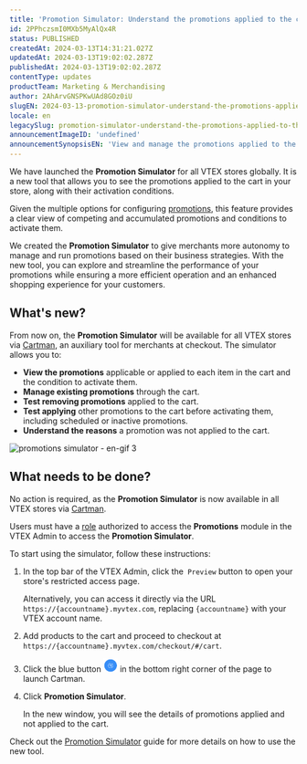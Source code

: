 ```yaml
---
title: 'Promotion Simulator: Understand the promotions applied to the cart'
id: 2PPhczsmI0MXb5MyAlQx4R
status: PUBLISHED
createdAt: 2024-03-13T14:31:21.027Z
updatedAt: 2024-03-13T19:02:02.287Z
publishedAt: 2024-03-13T19:02:02.287Z
contentType: updates
productTeam: Marketing & Merchandising
author: 2AhArvGNSPKwUAd8GOz0iU
slugEN: 2024-03-13-promotion-simulator-understand-the-promotions-applied-to-the-cart
locale: en
legacySlug: promotion-simulator-understand-the-promotions-applied-to-the-cart
announcementImageID: 'undefined'
announcementSynopsisEN: 'View and manage the promotions applied to the cart with the Promotion Simulator.'
---
```



We have launched the **Promotion Simulator** for all VTEX stores globally. It is a new tool that allows you to see the promotions applied to the cart in your store, along with their activation conditions. 

Given the multiple options for configuring [promotions](https://help.vtex.com/en/tracks/promotions--6asfF1vFYiZgTQtOzwJchR/2a2D0K85Ahvs4hLnL3Ag7N), this feature provides a clear view of competing and accumulated promotions and conditions to activate them.

We created the **Promotion Simulator** to give merchants more autonomy to manage and run promotions based on their business strategies. With the new tool, you can explore and streamline the performance of your promotions while ensuring a more efficient operation and an enhanced shopping experience for your customers.

## What's new?

From now on, the **Promotion Simulator** will be available for all VTEX stores via [Cartman](https://help.vtex.com/en/tutorial/configure-cartman--1ACMTStZYkMqB0lTgwg451), an auxiliary tool for merchants at checkout. The simulator allows you to:

* **View the promotions** applicable or applied to each item in the cart and the condition to activate them.
* **Manage existing promotions** through the cart.
* **Test removing promotions** applied to the cart.
* **Test applying** other promotions to the cart before activating them, including scheduled or inactive promotions.
* **Understand the reasons** a promotion was not applied to the cart.

![promotions simulator - en-gif 3](https://raw.githubusercontent.com/vtexdocs/help-center-content/refs/heads/main/docs/en/announcements/2024/2024-03-13-promotion-simulator-understand-the-promotions-applied-to-the-cart_1.gif)

## What needs to be done?

No action is required, as the **Promotion Simulator** is now available in all VTEX stores via [Cartman](https://help.vtex.com/en/tutorial/configure-cartman--1ACMTStZYkMqB0lTgwg451).

Users must have a [role](https://help.vtex.com/en/tutorial/roles--7HKK5Uau2H6wxE1rH5oRbc) authorized to access the **Promotions** module in the VTEX Admin to access the **Promotion Simulator**. 

To start using the simulator, follow these instructions:

1. In the top bar of the VTEX Admin, click the` Preview` button to open your store's restricted access page. 

    Alternatively, you can access it directly via the URL `https://{accountname}.myvtex.com`, replacing `{accountname}` with your VTEX account name.

2. Add products to the cart and proceed to checkout at `https://{accountname}.myvtex.com/checkout/#/cart`.
3. Click the blue button <img src="https://raw.githubusercontent.com/vtexdocs/help-center-content/refs/heads/main/docs/en/announcements/2024/2024-03-13-promotion-simulator-understand-the-promotions-applied-to-the-cart_2.png" alt="cartman-icon" width="25"/> in the bottom right corner of the page to launch Cartman.
4. Click **Promotion Simulator**.

   In the new window, you will see the details of promotions applied and not applied to the cart.

Check out the [Promotion Simulator](https://help.vtex.com/en/tutorial/promotion-simulator-beta--4zc8SNqjqeIJ0ZRMhjlnvy) guide for more details on how to use the new tool.
